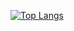 [![Top Langs](https://github-readme-stats.vercel.app/api/top-langs/?username=ArcadeDan&theme=gruvbox&show_icons=true&exclude_repo=JoJo-s-Bizarre-Rimworld)](https://github.com/anuraghazra/github-readme-stats)
